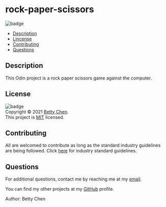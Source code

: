 # rock-paper-scissors

![badge](https://img.shields.io/badge/license-MIT-blue)<br/>

- [Description](#description)
- [Lincense](#license)
- [Contributing](#contributing)
- [Questions](#questions)

## Description

This Odin project is a rock paper scissors game against the computer.

## License

![badge](https://img.shields.io/badge/license-MIT-blue)
<br/>
Copyright © 2021 [Betty Chen](https://github.com/bchen41). <br />
This project is [MIT](https://github.com/bchen41/rock-paper-scissors/blob/main/LICENSE) licensed.

## Contributing

All are welcomed to contribute as long as the standard industry guidelines are being followed.
Click [here](https://www.contributor-covenant.org/) for industry standard guidelines.

## Questions

For additional questions, contact me by reaching me at my [email](mailto:bettychen41@outlook.com).

You can find my other projects at my [GitHub](https://github.com/bchen41) profile.

Author: Betty Chen
